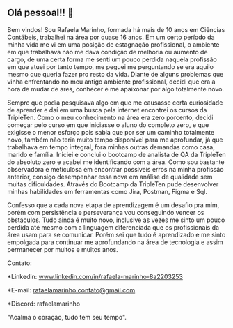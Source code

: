## Olá pessoal!! 👋

Bem vindos! Sou Rafaela Marinho, formada há mais de 10 anos em Ciências Contábeis, trabalhei na área por quase 16 anos. Em um certo período da minha vida me vi em uma posição de estagnação profissional, o ambiente em que trabalhava não me dava condição de melhoria ou aumento de cargo, de uma certa forma me senti um pouco perdida naquela profissão em que atuei por tanto tempo, me peguei me perguntando se era aquilo mesmo que queria fazer pro resto da vida. Diante de alguns problemas que vinha enfrentando no meu antigo ambiente profissional, decidi que era a hora de mudar de ares, conhecer e me apaixonar por algo totalmente novo. 

Sempre que podia pesquisava algo em que me causasse certa curiosidade de aprender e daí em uma busca pela internet encontrei os cursos da TripleTen. Como o meu conhecimento na área era zero porcento, decidi começar pelo curso em que iniciasse o aluno do completo zero, e que exigisse o menor esforço pois sabia que por ser um caminho totalmente novo, também não teria muito tempo disponível para me aprofundar, já que trabalhava em tempo integral, fora minhas outras demandas como casa, marido e família. Iniciei e conclui o bootcamp de analista de QA da TripleTen do absoluto zero e acabei me identificando com a área. Como sou bastante observadora e meticulosa em encontrar possíveis erros na minha profissão anterior, consigo desempenhar essa nova em análise de qualidade sem muitas dificuldades. Através do Bootcamp da TripleTen pude desenvolver minhas habilidades em ferramentas como Jira, Postman, Figma e Sql. 

Confesso que a cada nova etapa de aprendizagem é um desafio pra mim, porém com persistência e perseverança vou conseguindo vencer os obstáculos. Tudo ainda é muito novo, inclusive as vezes me sinto um pouco perdida até mesmo com a linguagem diferenciada que os profissionais da área usam para se comunicar. Porém sei que tudo é aprendizado e me sinto empolgada para continuar me aprofundando na área de tecnologia e assim permanecer por muitos e muitos anos.

Contato:

*Linkedin: www.linkedin.com/in/rafaela-marinho-8a2203253

*E-mail: rafaelamarinho.contato@gmail.com

*Discord: rafaelamarinho


"Acalma o coração, tudo tem seu tempo".
<!--
**Rafaeladmarinho/Rafaeladmarinho** is a ✨ _special_ ✨ repository because its `README.md` (this file) appears on your GitHub profile.

Here are some ideas to get you started:

- 🔭 I’m currently working on ...
- 🌱 I’m currently learning ...
- 👯 I’m looking to collaborate on ...
- 🤔 I’m looking for help with ...
- 💬 Ask me about ...
- 📫 How to reach me: ...
- 😄 Pronouns: ...
- ⚡ Fun fact: ...
-->
